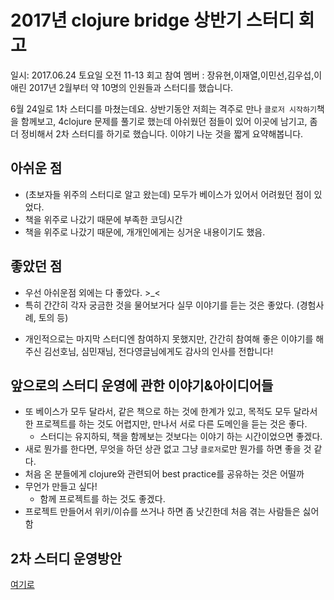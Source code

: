 2017년 clojure bridge 상반기 스터디 회고
==================

일시: 2017.06.24 토요일 오전 11-13
회고 참여 멤버 : 장유현,이재열,이민선,김우섭,이애린
2017년 2월부터 약 10명의 인원들과 스터디를 했습니다.

6월 24일로 1차 스터디를 마쳤는데요.
상반기동안 저희는 격주로 만나 `클로저 시작하기`책을 함께보고,
4clojure 문제를 풀기로 했는데
아쉬웠던 점들이 있어 이곳에 남기고, 좀 더 정비해서 2차 스터디를 하기로 했습니다.
이야기 나눈 것을 짧게 요약해봅니다.

## 아쉬운 점

- (초보자들 위주의 스터디로 알고 왔는데) 모두가 베이스가 있어서 어려웠던 점이 있었다.
- 책을 위주로 나갔기 때문에 부족한 코딩시간
- 책을 위주로 나갔기 때문에, 개개인에게는 싱거운 내용이기도 했음.

## 좋았던 점

- 우선 아쉬운점 외에는 다 좋았다. >_<
- 특히 간간히 각자 궁금한 것을 물어보거다 실무 이야기를 듣는 것은 좋았다. (경험사례, 토의 등)


* 개인적으로는 마지막 스터디엔 참여하지 못했지만, 간간히 참여해 좋은 이야기를 해주신
김선호님, 심민재님, 전다영글님에게도 감사의 인사를 전합니다!

## 앞으로의 스터디 운영에 관한 이야기&아이디어들

- 또 베이스가 모두 달라서, 같은 책으로 하는 것에 한계가 있고, 목적도 모두 달라서 한 프로젝트를 하는 것도 어렵지만,
만나서 서로 다른 도메인을 듣는 것은 좋다.
  - 스터디는 유지하되, 책을 함께보는 것보다는 이야기 하는 시간이었으면 좋겠다.
- 새로 뭔가를 한다면, 무엇을 하던 상관 없고 그냥 `클로저`로만 뭔가를 하면 좋을 것 같다.
- 처음 온 분들에게 clojure와 관련되어 best practice를 공유하는 것은 어떨까
- 무언가 만들고 싶다!
  - 함께 프로젝트를 하는 것도 좋겠다.
- 프로젝트 만들어서 위키/이슈를 쓰거나 하면 좀 낫긴한데 처음 겪는 사람들은 싫어함


## 2차 스터디 운영방안

[여기로](https://github.com/ClojureBridgeSeoul/study2017-2/blob/master/README.md)
